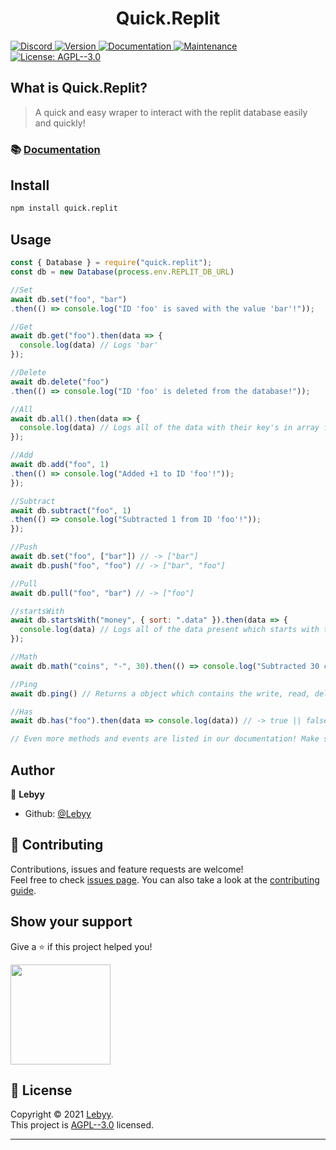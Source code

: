 <h1 align="center">Quick.Replit</h1>
<p>
  <a href="https://discord.gg/pndumb6J3t" target="_blank">
    <img alt="Discord" src="https://img.shields.io/badge/Chat-Click%20here-7289d9?style=for-the-badge&logo=discord">
  </a>
  <a href="https://www.npmjs.com/package/quick.replit" target="_blank">
    <img alt="Version" src="https://img.shields.io/npm/v/quick.replit.svg?style=for-the-badge">
  </a>
  <a href="https://quickreplit.js.org" target="_blank">
    <img alt="Documentation" src="https://img.shields.io/badge/documentation-yes-brightgreen.svg?style=for-the-badge" />
  </a>
  <a href="https://github.com/Lebyy/quick.replit/graphs/commit-activity" target="_blank">
    <img alt="Maintenance" src="https://img.shields.io/badge/Maintained%3F-yes-green.svg?style=for-the-badge" />
  </a>
  <a href="https://github.com/Lebyy/quick.replit/blob/master/LICENSE" target="_blank">
    <img alt="License: AGPL--3.0" src="https://img.shields.io/github/license/Lebyy/quick.replit?style=for-the-badge" />
  </a>
</p>

## What is Quick.Replit?
> A quick and easy wraper to interact with the replit database easily and quickly!

### 📚 [Documentation](https://quickreplit.js.org)

## Install

```sh
npm install quick.replit
```

## Usage

```js
const { Database } = require("quick.replit");
const db = new Database(process.env.REPLIT_DB_URL)

//Set
await db.set("foo", "bar")
.then(() => console.log("ID 'foo' is saved with the value 'bar'!"));

//Get
await db.get("foo").then(data => {
  console.log(data) // Logs 'bar'
});

//Delete
await db.delete("foo")
.then(() => console.log("ID 'foo' is deleted from the database!"));

//All
await db.all().then(data => {
  console.log(data) // Logs all of the data with their key's in array form
});

//Add
await db.add("foo", 1)
.then(() => console.log("Added +1 to ID 'foo'!"));
});

//Subtract
await db.subtract("foo", 1)
.then(() => console.log("Subtracted 1 from ID 'foo'!"));
});

//Push
await db.set("foo", ["bar"]) // -> ["bar"]
await db.push("foo", "foo") // -> ["bar", "foo"]

//Pull
await db.pull("foo", "bar") // -> ["foo"]

//startsWith
await db.startsWith("money", { sort: ".data" }).then(data => {
  console.log(data) // Logs all of the data present which starts with the ID 'money' in array form!
});

//Math
await db.math("coins", "-", 30).then(() => console.log("Subtracted 30 coins!")); // operand: /, +, *, -, "add", "plus", "subtract", "minus", "mul", "multiply", "div", "divide"

//Ping
await db.ping() // Returns a object which contains the write, read, delete and average latencies!

//Has
await db.has("foo").then(data => console.log(data)) // -> true || false

// Even more methods and events are listed in our documentation! Make sure to check them out at https://quickreplit.js.org
```

## Author

👤 **Lebyy**

* Github: [@Lebyy](https://github.com/Lebyy)

## 🤝 Contributing

Contributions, issues and feature requests are welcome!<br />Feel free to check [issues page](https://github.com/Lebyy/quick.replit/issues). You can also take a look at the [contributing guide](https://github.com/Lebyy/quick.replit/blob/master/CONTRIBUTING.md).

## Show your support

Give a ⭐️ if this project helped you!

<a href="https://www.patreon.com/Lebyy">
  <img src="https://c5.patreon.com/external/logo/become_a_patron_button@2x.png" width="160">
</a>

## 📝 License

Copyright © 2021 [Lebyy](https://github.com/Lebyy).<br />
This project is [AGPL--3.0](https://github.com/Lebyy/quick.replit/blob/master/LICENSE) licensed.

***
